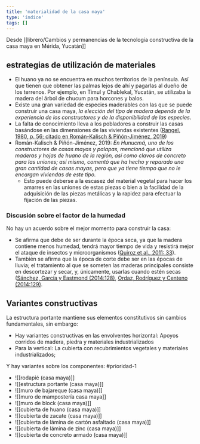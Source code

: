 ```yaml
---
title: 'materialidad de la casa maya'
type: 'índice'
tags: []
---
```


Desde [[librero/Cambios y permanencias de la tecnología constructiva de la casa maya en Mérida, Yucatán]]

## estrategias de utilización de materiales

- El huano ya no se encuentra en muchos territorios de la península. Así que tienen que obtener las palmas lejos de ahí y pagarlas al dueño de los terrenos. Por ejemplo, en Timul y Chablekal, Yucatán, se utilizaba la madera del árbol de chucum para horcones y balos.
- Existe una gran variedad de especies maderables con las que se puede construir una casa maya, *la elección del tipo de madera depende de la experiencia de los constructores y de la disponibilidad de las especies*.
- La falta de conocimiento lleva a los pobladores a construir las casas basándose en las dimensiones de las viviendas existentes ([Rangel, 1980, p. 56; citado en Román-Kalisch & Piñón-Jiménez, 2019](https://www.redalyc.org/jatsRepo/4779/477958274014/html/index.html#redalyc_477958274014_ref14))
- Román-Kalisch & Piñón-Jiménez, 2019:  *En Hunucmá, uno de los constructores de casas mayas y palapas, mencionó que utiliza maderas y hojas de huano de la región, así como clavos de concreto para las uniones; así mismo, comentó que ha hecho y reparado una gran cantidad de casas mayas, pero que ya tiene tiempo que no le encargan viviendas de este tipo.*
    - Esto puede deberse a la escasez del material vegetal para hacer los amarres en las uniones de estas piezas o bien a la facilidad de la adquisición de las piezas metálicas y la rapidez para efectuar la fijación de las piezas.

### Discusión sobre el factor de la humedad

No hay un acuerdo sobre el mejor momento para construir la casa:

- Se afirma que debe de ser durante la época seca, ya que la madera contiene menos humedad, tendrá mayor tiempo de vida y resistirá mejor el ataque de insectos y microorganismos ([Quiroz et al., 2011: 33](https://www.redalyc.org/jatsRepo/4779/477958274014/html/index.html#redalyc_477958274014_ref13)).
- También se afirma que la época de corte debe ser en las épocas de lluvia; el tratamiento al que se someten las maderas principales consiste en descortezar y secar, y, únicamente, usarlas cuando estén secas ([Sánchez, García y Eastmond (2014:128)](https://www.redalyc.org/jatsRepo/4779/477958274014/html/index.html#redalyc_477958274014_ref16), [Ordaz, Rodríguez y Centeno (2014:129)](https://www.redalyc.org/jatsRepo/4779/477958274014/html/index.html#redalyc_477958274014_ref10).

## Variantes constructivas

La estructura portante mantiene sus elementos constitutivos sin cambios fundamentales, sin embargo:

- Hay variantes constructivas en las envolventes horizontal: Apoyos corridos de madera, piedra y materiales industrializados
- Para la vertical: La cubierta con recubrimientos vegetales y materiales industrializados;

Y hay variantes sobre los componentes:
#prioridad-1 
- ![[rodapié (casa maya)]]
- ![[estructura portante (casa maya)]]
- ![[muro de bajareque (casa maya)]]
- ![[muro de mampostería casa maya]]
- ![[muro de block (casa maya)]]
- ![[cubierta de huano (casa maya)]]
- ![[cubierta de zacate (casa maya)]]
- ![[cubierta de lámina de cartón asfaltado (casa maya)]]
- ![[cubierta de lámina de zinc (casa maya)]]
- ![[cubierta de concreto armado (casa maya)]]